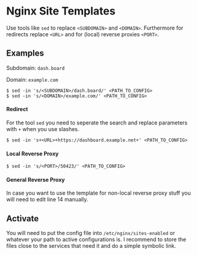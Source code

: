 # Nginx Site Templates

Use tools like `sed` to replace `<SUBDOMAIN>` and `<DOMAIN>`.
Furthermore for redirects replace `<URL>` and for (local) reverse proxies `<PORT>`.

## Examples

Subdomain: `dash.board`

Domain: `example.com`

```
$ sed -in 's/<SUBDOMAIN>/dash.board/' <PATH_TO_CONFIG>
$ sed -in 's/<DOMAIN>/example.com/' <PATH_TO_CONFIG>
```

#### Redirect

For the tool `sed` you need to seperate the search and replace parameters with `+` when you use slashes.
```
$ sed -in 's+<URL>+https://dashboard.example.net+' <PATH_TO_CONFIG>
```

#### Local Reverse Proxy

```
$ sed -in 's/<PORT>/50423/' <PATH_TO_CONFIG>
```

#### General Reverse Proxy

In case you want to use the template for non-local reverse proxy stuff you will need to edit line 14 manually.

## Activate

You will need to put the config file into `/etc/nginx/sites-enabled` or whatever your path to active configurations is.
I recommend to store the files close to the services that need it and do a simple symbolic link.